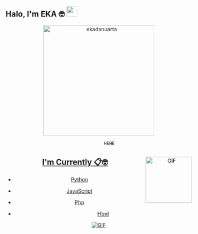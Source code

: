 ##  Halo, I'm EKA 🤓  <img src = "https://github.com/TheDudeThatCode/TheDudeThatCode/blob/master/Assets/Hi.gif" width = "29px"> 

<p align = "center">




<div align="center">

<img src="https://i.ibb.co/Qnj25SL/-20210405-WA0416.jpg" alt="ekadanuarta" width="300" />
      
            HEHE

<p>

<p align = "center">

<a href="https://github.com/ekadanuarta">

</p>

<img align = "right" alt = "GIF" height = "125px" src = "https://media.giphy.com/media/0YLMNYmGyMfcqRX1j1/source.gif" />

## I'm Currently 📋🤓

- Python

- JavaScript

- Php

- Html

<img align = "center" fit = "fill" alt = "GIF" src = "https://media.giphy.com/media/836HiJc7pgzy8iNXCn/giphy.gif" />















































































<!--
**ekadanuarta/ekadanuarta** is a ✨ _special_ ✨ repository because its `README.md` (this file) appears on your GitHub profile.

Here are some ideas to get you started:

- 🔭 I’m currently working on ...
- 🌱 I’m currently learning
-  JavaScript
- 👯 I’m looking to collaborate on ...
- 🤔 I’m looking for help with ...
- 💬 Ask me about ...
- 📫 How to reach me: 
- https://www.instagram.com/eka_danu_arta
- 😄 Pronouns: ...
- ⚡ Fun fact: ...
->
</s> </s> </s> </s> </s> </s> </s> </s> </s> </s> </s> </s> </s> </s> </s> </s> </s> </s> </s> </s> </s> </s> </s> </s> </s> </s> </s> orang </s
